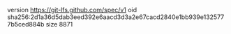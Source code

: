 version https://git-lfs.github.com/spec/v1
oid sha256:2d1a36d5dab3eed392e6aacd3d3a2e67cacd2840e1bb939e1325777b5ced884b
size 8871
